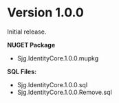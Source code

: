 # Version 1.0.0

Initial release.

**NUGET Package**

- Sjg.IdentityCore.1.0.0.mupkg

**SQL Files:**

- Sjg.IdentityCore.1.0.0.sql
- Sjg.IdentityCore.1.0.0.Remove.sql

